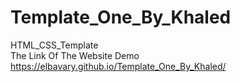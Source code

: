 # Template_One_By_Khaled
HTML_CSS_Template <br>
The Link Of The Website Demo <br>
https://elbavary.github.io/Template_One_By_Khaled/
